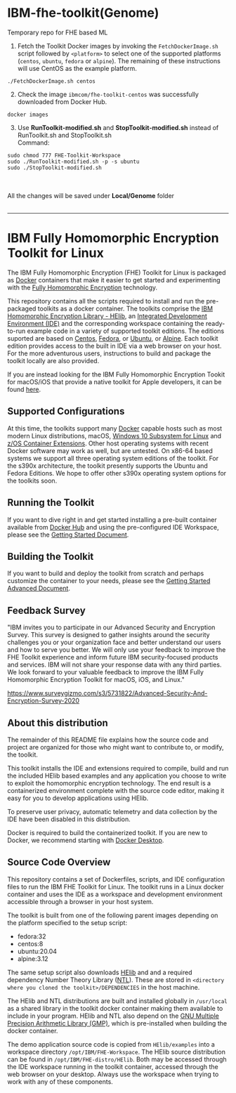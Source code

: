 # IBM-fhe-toolkit(Genome)
Temporary repo for FHE based ML<br>
1. Fetch the Toolkit Docker images by invoking the `FetchDockerImage.sh` 
script followed by `<platform>` to select one of the supported platforms 
(`centos`, `ubuntu`, `fedora` or `alpine`). The remaining of these instructions will use CentOS as the example platform.

```
./FetchDockerImage.sh centos
```

2. Check the image `ibmcom/fhe-toolkit-centos` was successfully downloaded 
from Docker Hub.

```
docker images
```

3. Use **RunToolkit-modified.sh** and **StopToolkit-modified.sh** instead of RunToolkit.sh and StopToolkit.sh<br>
Command: <br>
```
sudo chmod 777 FHE-Toolkit-Workspace
sudo ./RunToolkit-modified.sh -p -s ubuntu
sudo ./StopToolkit-modified.sh
```
<br><br>
All the changes will be saved under **Local/Genome** folder
<br><br>



---
# IBM Fully Homomorphic Encryption Toolkit for Linux

The IBM Fully Homomorphic Encryption (FHE) Toolkit for Linux is packaged as [Docker][1] containers that make it easier to get started and experimenting with the [Fully Homomorphic Encryption][2] technology.

This repository contains all the scripts required to install and run the pre-packaged toolkits as a docker container. The toolkits comprise the [IBM Homomorphic Encryption Library - HElib][3], an [Integrated Development Environment (IDE)][4] and the corresponding workspace containing the ready-to-run example code in a variety of supported toolkit editions. The editions suported are based on [Centos][5], [Fedora][6], or [Ubuntu][7], or [Alpine][8]. Each toolkit edition provides access to the built in IDE via a web browser on your host. For the more adventurous users, instructions to build and package the toolkit locally are also provided.

If you are instead looking for the IBM Fully Homomorphic Encryption Tookit for macOS/iOS that provide a native toolkit for Apple developers, it can be found <a href="https://github.com/IBM/fhe-toolkit-macos" target="_blank">here</a>.

## Supported Configurations

At this time, the toolkits support many <a href="https://www.docker.com/resources/what-container" target="_blank">Docker</a> capable hosts such as most modern Linux distributions, macOS, <a href="https://docs.microsoft.com/en-us/windows/wsl/install-win10" target="_blank">Windows 10 Subsystem for Linux</a> and <a href="https://www.ibm.com/support/knowledgecenter/en/SSLTBW_2.4.0/com.ibm.zos.v2r4.izso100/izso100_whatisintro.htm" target="_blank">z/OS Container Extensions</a>. Other host operating systems with recent Docker software may work as well, but are untested. On x86-64 based systems we support all three operating system editions of the toolkit. For the s390x architecture, the toolkit presently supports the Ubuntu and Fedora Editions. We hope to offer other s390x operating system options for the toolkits soon. 


## Running the Toolkit

If you want to dive right in and get started installing a pre-built container available from [Docker Hub][9] and using the pre-configured IDE Workspace, please see the [Getting Started Document](GettingStarted.md). 

## Building the Toolkit

If you want to build and deploy the toolkit from scratch and perhaps customize the container to your needs, please see the [Getting Started Advanced Document](GettingStarted.Advanced.md).


## Feedback Survey
 
"IBM invites you to participate in our Advanced Security and Encryption Survey. This survey is designed to gather insights around the security challenges you or your organization face and better understand our users and how to serve you better. We will only use your feedback to improve the FHE Toolkit experience and inform future IBM security-focused products and services. IBM will not share your response data with any third parties. We look forward to your valuable feedback to improve the IBM Fully Homomorphic Encryption Toolkit for macOS, iOS, and Linux."

https://www.surveygizmo.com/s3/5731822/Advanced-Security-And-Encryption-Survey-2020


## About this distribution

The remainder of this README file explains how the source code and project are organized for those who might want to contribute to, or modify, the toolkit.  

This toolkit installs the IDE and extensions required to compile, build and run the included HElib based examples and any application you choose to write to exploit the homomorphic encryption technology. The end result is a containerized environment complete with the source code editor, making it easy for you to develop applications using HElib.

To preserve user privacy, automatic telemetry and data collection by the IDE have been disabled in this distribution.

Docker is required to build the containerized toolkit. If you are new to Docker, we recommend starting with [Docker Desktop][10]. 

## Source Code Overview

This repository contains a set of Dockerfiles, scripts, and IDE configuration files to run the IBM FHE Toolkit for Linux. The toolkit runs in a Linux docker container and uses the IDE as a workspace and development environment accessible through a browser in your host system.

The toolkit is built from one of the following parent images depending on the platform specified to the setup script:

- fedora:32
- centos:8
- ubuntu:20.04
- alpine:3.12

The same setup script also downloads [HElib][3] and and a required dependency Number Theory Library ([NTL][11]). These are stored in `<directory where you cloned the toolkit>/DEPENDENCIES` in the host machine. 

The HElib and NTL distributions are built and installed globally in `/usr/local` as a shared library in the toolkit docker container making them available to include in your program. HElib and NTL also depend on the [GNU Multiple Precision Arithmetic Library (GMP)][12], which is pre-installed when building the docker container.

The demo application source code is copied from `HElib/examples` into a workspace directory `/opt/IBM/FHE-Workspace`. The HElib source distribution can be found in `/opt/IBM/FHE-distro/HElib`. Both may be accessed through the IDE workspace running in the toolkit container, accessed through the web browser on your desktop. Always use the workspace when trying to work with any of these components.   


   [1]: https://www.docker.com/                                  "Docker Container"
   [2]: https://en.wikipedia.org/wiki/Homomorphic_encryption     "Homomorphic Encryption"
   [3]: https://github.com/homenc/HElib/                         "HElib"
   [4]: https://code.visualstudio.com/                           "Visual Studio Code"
   [5]: https://www.centos.org/                                  "CentOS"
   [6]: https://getfedora.org/                                   "Fedora"
   [7]: https://ubuntu.com/                                      "Ubuntu"
   [8]: https://alpinelinux.org/                                 "Alpine"
   [9]: https://hub.docker.com/u/ibmcom                          "Docker Hub IBM"
   [10]: https://www.docker.com/get-started/                      "Docker get started"
   [11]: https://www.shoup.net/ntl/                               "NTL"
   [12]: https://gmplib.org/                                     "GMP library"

